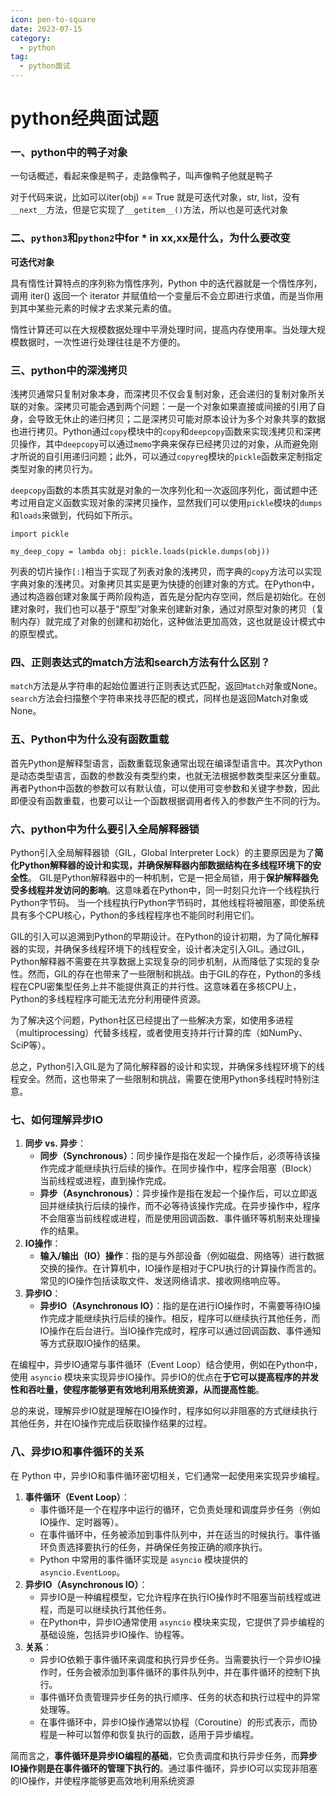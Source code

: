 ```yaml
---
icon: pen-to-square
date: 2023-07-15
category:
  - python
tag:
  - python面试
---
```


# python经典面试题



### 一、python中的鸭子对象

一句话概述，看起来像是鸭子，走路像鸭子，叫声像鸭子他就是鸭子

对于代码来说，比如可以iter(obj) == True 就是可迭代对象，str, list，没有`__next__`方法，但是它实现了`__getitem__()`方法，所以也是可迭代对象



### 二、`python3`和`python2`中for * in xx,xx是什么，为什么要改变

**可迭代对象**

具有惰性计算特点的序列称为惰性序列，Python 中的迭代器就是一个惰性序列，调用 iter() 返回一个 iterator 并赋值给一个变量后不会立即进行求值，而是当你用到其中某些元素的时候才去求某元素的值。

惰性计算还可以在大规模数据处理中平滑处理时间，提高内存使用率。当处理大规模数据时，一次性进行处理往往是不方便的。



### 三、python中的深浅拷贝

浅拷贝通常只复制对象本身，而深拷贝不仅会复制对象，还会递归的复制对象所关联的对象。深拷贝可能会遇到两个问题：一是一个对象如果直接或间接的引用了自身，会导致无休止的递归拷贝；二是深拷贝可能对原本设计为多个对象共享的数据也进行拷贝。Python通过`copy`模块中的`copy`和`deepcopy`函数来实现浅拷贝和深拷贝操作，其中`deepcopy`可以通过`memo`字典来保存已经拷贝过的对象，从而避免刚才所说的自引用递归问题；此外，可以通过`copyreg`模块的`pickle`函数来定制指定类型对象的拷贝行为。

`deepcopy`函数的本质其实就是对象的一次序列化和一次返回序列化，面试题中还考过用自定义函数实现对象的深拷贝操作，显然我们可以使用`pickle`模块的`dumps`和`loads`来做到，代码如下所示。

```
import pickle

my_deep_copy = lambda obj: pickle.loads(pickle.dumps(obj))
```

列表的切片操作`[:]`相当于实现了列表对象的浅拷贝，而字典的`copy`方法可以实现字典对象的浅拷贝。对象拷贝其实是更为快捷的创建对象的方式。在Python中，通过构造器创建对象属于两阶段构造，首先是分配内存空间，然后是初始化。在创建对象时，我们也可以基于“原型”对象来创建新对象，通过对原型对象的拷贝（复制内存）就完成了对象的创建和初始化，这种做法更加高效，这也就是设计模式中的原型模式。



### 四、正则表达式的match方法和search方法有什么区别？

`match`方法是从字符串的起始位置进行正则表达式匹配，返回`Match`对象或None。`search`方法会扫描整个字符串来找寻匹配的模式，同样也是返回Match对象或None。



### 五、Python中为什么没有函数重载

首先Python是解释型语言，函数重载现象通常出现在编译型语言中。其次Python是动态类型语言，函数的参数没有类型约束，也就无法根据参数类型来区分重载。再者Python中函数的参数可以有默认值，可以使用可变参数和关键字参数，因此即便没有函数重载，也要可以让一个函数根据调用者传入的参数产生不同的行为。



### 六、python中为什么要引入全局解释器锁

Python引入全局解释器锁（GIL，Global Interpreter Lock）的主要原因是为了**简化Python解释器的设计和实现，并确保解释器内部数据结构在多线程环境下的安全性**。
GIL是Python解释器中的一种机制，它是一把全局锁，用于**保护解释器免受多线程并发访问的影响**。这意味着在Python中，同一时刻只允许一个线程执行Python字节码。
当一个线程执行Python字节码时，其他线程将被阻塞，即使系统具有多个CPU核心，Python的多线程程序也不能同时利用它们。

GIL的引入可以追溯到Python的早期设计。在Python的设计初期，为了简化解释器的实现，并确保多线程环境下的线程安全，设计者决定引入GIL。通过GIL，Python解释器不需要在共享数据上实现复杂的同步机制，从而降低了实现的复杂性。然而，GIL的存在也带来了一些限制和挑战。由于GIL的存在，Python的多线程在CPU密集型任务上并不能提供真正的并行性。这意味着在多核CPU上，Python的多线程程序可能无法充分利用硬件资源。

为了解决这个问题，Python社区已经提出了一些解决方案，如使用多进程（multiprocessing）代替多线程，或者使用支持并行计算的库（如NumPy、SciP等）。 

总之，Python引入GIL是为了简化解释器的设计和实现，并确保多线程环境下的线程安全。然而，这也带来了一些限制和挑战，需要在使用Python多线程时特别注意。



### 七、如何理解异步IO

1. **同步 vs. 异步**：
   - **同步（Synchronous）**：同步操作是指在发起一个操作后，必须等待该操作完成才能继续执行后续的操作。在同步操作中，程序会阻塞（Block）当前线程或进程，直到操作完成。
   - **异步（Asynchronous）**：异步操作是指在发起一个操作后，可以立即返回并继续执行后续的操作，而不必等待该操作完成。在异步操作中，程序不会阻塞当前线程或进程，而是使用回调函数、事件循环等机制来处理操作的结果。
2. **IO操作**：
   - **输入/输出（IO）操作**：指的是与外部设备（例如磁盘、网络等）进行数据交换的操作。在计算机中，IO操作是相对于CPU执行的计算操作而言的。常见的IO操作包括读取文件、发送网络请求、接收网络响应等。
3. **异步IO**：
   - **异步IO（Asynchronous IO）**：指的是在进行IO操作时，不需要等待IO操作完成才能继续执行后续的操作。相反，程序可以继续执行其他任务，而IO操作在后台进行。当IO操作完成时，程序可以通过回调函数、事件通知等方式获取IO操作的结果。

在编程中，异步IO通常与事件循环（Event Loop）结合使用，例如在Python中，使用 `asyncio` 模块来实现异步IO操作。异步IO的优点在**于它可以提高程序的并发性和吞吐量，使程序能够更有效地利用系统资源，从而提高性能**。

总的来说，理解异步IO就是理解在IO操作时，程序如何以非阻塞的方式继续执行其他任务，并在IO操作完成后获取操作结果的过程。



### 八、异步IO和事件循环的关系


在 Python 中，异步IO和事件循环密切相关，它们通常一起使用来实现异步编程。

1. **事件循环（Event Loop）**：
   - 事件循环是一个在程序中运行的循环，它负责处理和调度异步任务（例如IO操作、定时器等）。
   - 在事件循环中，任务被添加到事件队列中，并在适当的时候执行。事件循环负责选择要执行的任务，并确保任务按正确的顺序执行。
   - Python 中常用的事件循环实现是 `asyncio` 模块提供的 `asyncio.EventLoop`。
2. **异步IO（Asynchronous IO）**：
   - 异步IO是一种编程模型，它允许程序在执行IO操作时不阻塞当前线程或进程，而是可以继续执行其他任务。
   - 在Python中，异步IO通常使用 `asyncio` 模块来实现，它提供了异步编程的基础设施，包括异步IO操作、协程等。
3. **关系**：
   - 异步IO依赖于事件循环来调度和执行异步任务。当需要执行一个异步IO操作时，任务会被添加到事件循环的事件队列中，并在事件循环的控制下执行。
   - 事件循环负责管理异步任务的执行顺序、任务的状态和执行过程中的异常处理等。
   - 在事件循环中，异步IO操作通常以协程（Coroutine）的形式表示，而协程是一种可以暂停和恢复执行的函数，适用于异步编程。

简而言之，**事件循环是异步IO编程的基础**，它负责调度和执行异步任务，而**异步IO操作则是在事件循环的管理下执行的**。通过事件循环，异步IO可以实现非阻塞的IO操作，并使程序能够更高效地利用系统资源



